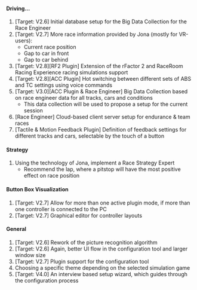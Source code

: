#### Driving...
  1. [Target: V2.6] Initial database setup for the Big Data Collection for the Race Engineer
  2. [Target: V2.7] More race information provided by Jona (mostly for VR-users):
     - Current race position
     - Gap to car in front
     - Gap to car behind
  3. [Target: V2.8][RF2 Plugin] Extension of the rFactor 2 and RaceRoom Racing Experience racing simulations support
  4. [Target: V2.8][ACC Plugin] Hot switching between different sets of ABS and TC settings using voice commands
  5. [Target: V3.0][ACC Plugin & Race Engineer] Big Data Collection based on race engineer data for all tracks, cars and conditions
	 - This data collection will be used to propose a setup for the current session
  6. [Race Engineer] Cloud-based client server setup for endurance & team races
  7. [Tactile & Motion Feedback Plugin] Definition of feedback settings for different tracks and cars, selectable by the touch of a button

#### Strategy
  1. Using the technology of Jona, implement a Race Strategy Expert
     - Recommend the lap, where a pitstop will have the most positive effect on race position
  
#### Button Box Visualization
  1. [Target: V2.7] Allow for more than one active plugin mode, if more than one controller is connected to the PC
  2. [Target: V2.7] Graphical editor for controller layouts
  
#### General
  1. [Target: V2.6] Rework of the picture recognition algorithm
  2. [Target: V2.6] Again, better UI flow in the configuration tool and larger window size
  3. [Target: V2.7] Plugin support for the configuration tool
  4. Choosing a specific theme depending on the selected simulation game
  5. [Target: V4.0] An interview based setup wizard, which guides through the configuration process
